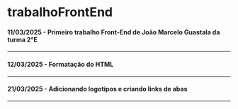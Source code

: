 # trabalhoFrontEnd
#### 11/03/2025 - Primeiro trabalho Front-End de João Marcelo Guastala da turma 2°E 
---
#### 12/03/2025 - Formatação do HTML 
---
#### 21/03/2025 - Adicionando logotipos e criando links de abas
---
